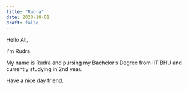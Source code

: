 ```yaml
---
title: "Rudra"
date: 2020-10-01
draft: false
---
```


Hello All,

I'm Rudra.

My name is Rudra and pursing my Bachelor’s Degree from IIT BHU and currently studying in 2nd year.

Have a nice day friend.
